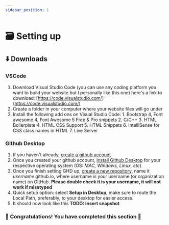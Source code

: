 ```yaml
---
sidebar_position: 1
---
```

# 🗃 Setting up

## ⬇️ Downloads

### VSCode

1. Download Visual Studio Code (you can use any coding platform you want to build your website but I personally like this one) here's a link to download: [https://code.visualstudio.com/](https://code.visualstudio.com/)
2. Create a folder in your computer where your website files will go under
3. Install the following add ons on Visual Studio Code:
        1. Bootstrap 4, Font awesome 4, Font Awesome 5 Free & Pro snippets
        2. C/C++
        3. HTML Boilerplate
        4. HTML CSS Support
        5. HTML Snippets
        6. IntelliSense for CSS class names in HTML
        7. Live Server

### Github Desktop

1. If you haven't already, [create a github account](https://github.com/signup?ref_cta=Sign+up&ref_loc=header+logged+out&ref_page=%2F&source=header-home)
2. Once you created your github account, [install Github Desktop](https://desktop.github.com/) for your respective operating system (OS: *MAC, Windows, Linux, etc*)
3. Once you finish setting GHD up, [create a new repository](https://github.com/new), name it *username*.github.io, where username is your username (or organization name) on GitHub. **Please double check it is your username, it will not work if misstyped**
4. Quick setup option: select **Setup in Desktop**, make sure to route the Local Path, preferably, to your desktop for easier access. 
5. It should now look like this **TODO: Insert snapshot**

### 🎉 Congratulations! You have completed this section 🥳

<!-- [Steps 2 & 3](https://s3-us-west-2.amazonaws.com/secure.notion-static.com/8eabb535-0aaa-49f1-a0b3-6368e0b2535a/Screen_Recording_2020-07-23_at_10.35.42_AM.mov)

   [Step 4](https://s3-us-west-2.amazonaws.com/secure.notion-static.com/847adc13-359a-4327-ace6-413cc3199eae/Screen_Recording_2020-07-23_at_10.40.18_AM.mov) -->
